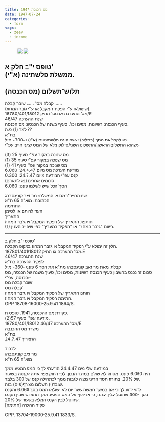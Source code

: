 ```yaml
---
title: מס הכנסה 1947
date: 1947-07-24
categories:
  - form
tags:
  - zeev
  - income
---
```


<figure class="half">
    <a  href="/pupko-papers/assets/images/1947-07-24-income-tax-1.jpg">
    <img src="/pupko-papers/assets/images/1947-07-24-income-tax-1.jpg"></a>
    <a  href="/pupko-papers/assets/images/1947-07-24-income-tax-2.jpg">
    <img src="/pupko-papers/assets/images/1947-07-24-income-tax-2.jpg"></a>
</figure>

טופס י"ב חלק א'  
ממשלת פלשתינה (א"י).  
---
תלוש־תשלום (מס הכנסה)  
---
קבלה מס' ......   שובר קבלה ......  
(שימולאו ע"י הפקיד המקבל או ע"י גזבר המחוז).  
מס' ההערכה או מס' התיק 18780/401/18012/E  
שנת ההערכה 46/47  
סעיף הכנסה: רשיונות, מסים וכו'.  סעיף משנה של הכנסה: מס הכנסה.  
למר (1) פ.ה ??  
בת"א  
נא לקבל את הסך (במלים)  ששה פונט פלשתינאים (א"י) ו -300- מיל  
שהוא התשלום הראשון/התשלום השני/סילוק מלא של המס שאני חייב עפ"י:-  

מס שנוכה במקור עפ"י סעיף 25 (3)  
מס שנוכה במקור עפ"י סעיף 35 (1)  
מס שנוכה במקור עפ"י סעיף 41 (1)  
מודעת הערכת מס מיום 24.4.47: 6.060  
קנס עפ"י המודעה מיום 24.7.47: 0.300  
סכומים אחרים (נא לתארם)  
הסך־הכל שיש לשלמו פונט: 6.060  

שם החייב־במס או המשלם: מר זאב קוניגסברג  
הכתובת: מזא"ה 65 ת"א  
החתימה  
העד לחותם או לסימן  
התאריך  
חותפת התאריך של הפקיד המקבל או גזבר המחוז  
(1) רשום "גזבר המחוז" או "הפקיד המעריך" כפי שיחייב הענין.  

---

טופס י"ב חלק ב'  
חלק זה ימולא ע"י הפקיד המקבל או גזבר המחוז במקופ הקבלה.  
מס' ההערכה או התיק 187801/401/18012/E  
שנת ההערכה 46/47  
לפקיד ההערכה בת"א  
קבלתי מאת מר זאב קוניגסברג מת"א את הסך 6 פונט -360- מיל  
סכום זה נכנס בחשבון סעיף הכנסה רשיונות, מסים וכו', סעיך משנה של הכנסה, מס הכנסה, עפ"י:-  
שובר קבלה מס'  
קבלה מס'  
חותם התאריך של הפקיד המקבל או גזבר המחוז  
חתימת הפקיד המקבל או גזבר המחוז.  
GPP 18708-16000-25.9.41 1864/S.  

פקודת מס ההכנסה, 1941.  טופס ח.  
מודעה עפ"י סעיף 57(2).  
מס' ההערכה 46/47  18780/401/18012/E  
משרד מס ההכנבה  
בת"א  
התאריך 24.7.47  

לכבוד  
מר זאב קוניגסברג  
מזא"ה 65 ת"א  

במודעה שלי מים 24.4.47 הודעתי לך כי המס המגיע ממך  
היה 6.060 פונט. מס זה לא שולם במועד הנכון. לפי החוק צפוי אתה לקנסה בשעור  
של 20%. בתורת חסד הריני מצוה לגבות ממך לכתחילה קנס של 300 בלבד.  
שובר(י) תשלום מצורף(פים) בזה.  
להוי ידוע לך כי אם במשך חמשה עשר יום לא ישולמו המס בסך 6.060 והקנס  
בסך -300 שהוטל עליך עתה, כי אז יוסף על המס המגיע ממך ההפרש שבין הקנס  
שהוטל לבין הקנס המלא בשעור של 20%.  
פקיד ההערה [חתימה]  

GPP. 13704-19000-25.9.41  1833/S.
